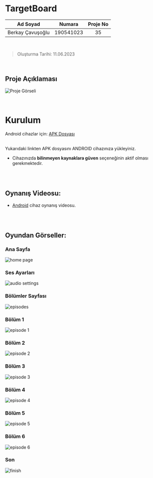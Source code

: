 # TargetBoard


<!-- create table -->
| **Ad Soyad** | **Numara** | **Proje No** |
|:---:|:---:|:---:|
| Berkay Çavuşoğlu | 190541023  | 35 |

<br>

> Oluşturma Tarihi: 11.06.2023 

<br>

## Proje Açıklaması

![Proje Görseli](https://github.com/Berkay-23/TargetBoard/assets/64416591/b1cee335-28e5-4421-8c19-ed06899120b1)

<br>

# Kurulum

Android cihazlar için: [APK Dosyası](https://drive.google.com/file/d/1y5nHcqFJMynimLseGzq4TaXE4kwJpri1/view?usp=sharing)

\
Yukarıdaki linkten APK dosyasını ANDROID cihazınıza yükleyiniz.
* Cihazınızda **bilinmeyen kaynaklara güven** seçeneğinin aktif olması gerekmektedir.

&nbsp; \
&nbsp; 

## Oynanış Videosu:

* [Android](https://youtu.be/HtiKEF0Jlwc) cihaz oynanış videosu.

&nbsp; \
&nbsp; 

## Oyundan Görseller:
### Ana Sayfa
![home page](https://github.com/Berkay-23/TargetBoard/assets/64416591/6a3ae558-92a2-4101-9e80-0fe6608129bb)
### Ses Ayarları
![audio settings](https://github.com/Berkay-23/TargetBoard/assets/64416591/4838b26d-5b87-47d1-b5ae-6d456c4d1422)
### Bölümler Sayfası
![episodes](https://github.com/Berkay-23/TargetBoard/assets/64416591/cadf94ad-8a3d-4e51-bd1f-134817241473)
### Bölüm 1
![episode 1](https://github.com/Berkay-23/TargetBoard/assets/64416591/cee3df34-bade-467b-b042-8cb1240b7d66)
### Bölüm 2
![episode 2](https://github.com/Berkay-23/TargetBoard/assets/64416591/98ddcd01-79a2-4bda-bb70-f9f48c5765da)
### Bölüm 3
![episode 3](https://github.com/Berkay-23/TargetBoard/assets/64416591/f6e579b0-a7ea-4458-9964-976e57e47c48)
### Bölüm 4
![episode 4](https://github.com/Berkay-23/TargetBoard/assets/64416591/99fa9111-527f-48d2-a8f2-1aa3f96bffe2)
### Bölüm 5
![episode 5](https://github.com/Berkay-23/TargetBoard/assets/64416591/207260a0-7e24-48ea-9c37-40953febc508)
### Bölüm 6
![episode 6](https://github.com/Berkay-23/TargetBoard/assets/64416591/cf752dff-7ce0-455e-9ab9-7361ec2968ee)
### Son
![finish](https://github.com/Berkay-23/TargetBoard/assets/64416591/1c9d996d-1f29-400c-b13e-6906d535c296)
